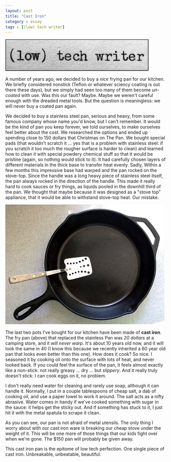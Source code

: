 ```yaml
---
layout: post
title: "Cast Iron"
category : essay
tags : [(low) tech writer]
---
```

[![low tech writer](/assets/ltw/header14.jpg)](http://lowtechwriter.com)

A number of years ago, we decided to buy a *nice* frying pan for our kitchen. We briefly considered nonstick (Teflon or whatever sciency coating is out there these days), but we simply had seen too many of them become *un-coated* with use. Was this our fault? Maybe. Maybe we weren't careful enough with the dreaded metal tools. But the question is meaningless: we will never buy a coated pan again. 

We decided to buy a stainless steel pan, serious and heavy, from some famous company whose name you'd know, but I can't remember. It would be the kind of pan you keep forever, we told ourselves, to make ourselves feel better about the cost. We researched the options and ended up spending close to 150 dollars that Christmas on The Pan. We bought special pads (that wouldn't scratch it ... yes that is a problem with stainless steel: if you scratch it too much the rougher surface is harder to clean) and learned how to clean it with special powdery chemical stuff so that it would be pristine (again, so nothing would stick to it). It had carefully chosen layers of different materials in the thick base to transfer heat evenly. Sadly, Within a few months this impressive base had warped and the pan rocked on the stove-top. Since the handle was a long heavy piece of stainless steel itself, the pan always rocked in the direction of the handle. This made it really hard to cook sauces or fry things, as liquids pooled in the downhill third of the pan. We thought that maybe because it was designed as a "stove top" appliance, that it would be able to withstand stove-top heat. Our mistake. 

![Iron](/assets/ltw/castiron.jpg)

The last two pots I've bought for our kitchen have been made of **cast iron**. The fry pan (above) that replaced the stainless Pan was *20 dollars* at a camping store, and it *will never warp*. It's about 10 years old now, and it will look the same in 40 (I know this because we recently inherited a 60 year old pan that looks even better than this one). How does it cook? So nice. I seasoned it by cooking oil onto the surface with lots of heat, and never looked back. If you could feel the surface of the pan, it feels almost exactly like a non-stick: not really greasy ... dry ... but *slippery*. And it really truly doesn't stick: I can cook eggs on it, no problem.

I don't really need water for cleaning and rarely use soap, although it can handle it. Normally, I put in a couple tablespoons of cheap salt, a dab of cooking oil, and use a paper towel to work it around. The salt acts as a nifty abrasive. Water comes in handy if we've cooked something with sugar in the sauce: it helps get the sticky out. And if something has stuck to it, I just hit it with the metal spatula to scrape it clean. 

As you can see, our pan is not afraid of metal utensils. The only thing I worry about with our cast iron ware is breaking our cheap stove under the weight of it. This will be one more of those things that our kids fight over when we're gone. The $150 pan will probably be given away. 

This cast iron pan is the epitome of low tech perfection. One single piece of cast iron. Unbreakable, unbeatable, beautiful.

